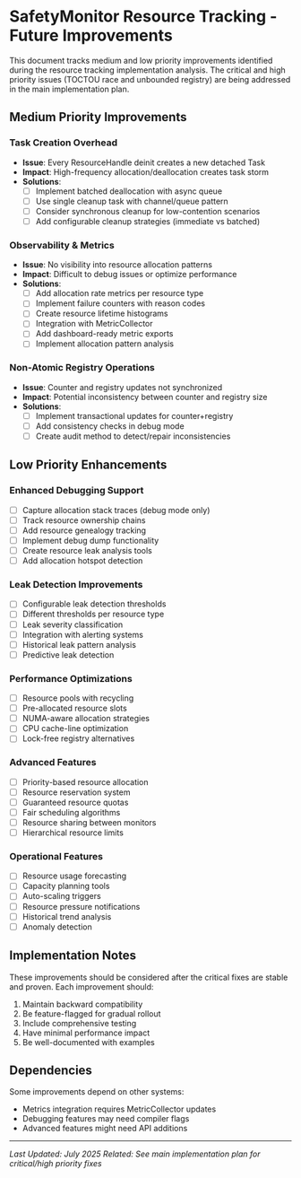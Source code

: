 # SafetyMonitor Resource Tracking - Future Improvements

This document tracks medium and low priority improvements identified during the resource tracking implementation analysis. The critical and high priority issues (TOCTOU race and unbounded registry) are being addressed in the main implementation plan.

## Medium Priority Improvements

### Task Creation Overhead
- **Issue**: Every ResourceHandle deinit creates a new detached Task
- **Impact**: High-frequency allocation/deallocation creates task storm
- **Solutions**:
  - [ ] Implement batched deallocation with async queue
  - [ ] Use single cleanup task with channel/queue pattern
  - [ ] Consider synchronous cleanup for low-contention scenarios
  - [ ] Add configurable cleanup strategies (immediate vs batched)

### Observability & Metrics
- **Issue**: No visibility into resource allocation patterns
- **Impact**: Difficult to debug issues or optimize performance
- **Solutions**:
  - [ ] Add allocation rate metrics per resource type
  - [ ] Implement failure counters with reason codes
  - [ ] Create resource lifetime histograms
  - [ ] Integration with MetricCollector
  - [ ] Add dashboard-ready metric exports
  - [ ] Implement allocation pattern analysis

### Non-Atomic Registry Operations
- **Issue**: Counter and registry updates not synchronized
- **Impact**: Potential inconsistency between counter and registry size
- **Solutions**:
  - [ ] Implement transactional updates for counter+registry
  - [ ] Add consistency checks in debug mode
  - [ ] Create audit method to detect/repair inconsistencies

## Low Priority Enhancements

### Enhanced Debugging Support
- [ ] Capture allocation stack traces (debug mode only)
- [ ] Track resource ownership chains
- [ ] Add resource genealogy tracking
- [ ] Implement debug dump functionality
- [ ] Create resource leak analysis tools
- [ ] Add allocation hotspot detection

### Leak Detection Improvements
- [ ] Configurable leak detection thresholds
- [ ] Different thresholds per resource type
- [ ] Leak severity classification
- [ ] Integration with alerting systems
- [ ] Historical leak pattern analysis
- [ ] Predictive leak detection

### Performance Optimizations
- [ ] Resource pools with recycling
- [ ] Pre-allocated resource slots
- [ ] NUMA-aware allocation strategies
- [ ] CPU cache-line optimization
- [ ] Lock-free registry alternatives

### Advanced Features
- [ ] Priority-based resource allocation
- [ ] Resource reservation system
- [ ] Guaranteed resource quotas
- [ ] Fair scheduling algorithms
- [ ] Resource sharing between monitors
- [ ] Hierarchical resource limits

### Operational Features
- [ ] Resource usage forecasting
- [ ] Capacity planning tools
- [ ] Auto-scaling triggers
- [ ] Resource pressure notifications
- [ ] Historical trend analysis
- [ ] Anomaly detection

## Implementation Notes

These improvements should be considered after the critical fixes are stable and proven. Each improvement should:

1. Maintain backward compatibility
2. Be feature-flagged for gradual rollout
3. Include comprehensive testing
4. Have minimal performance impact
5. Be well-documented with examples

## Dependencies

Some improvements depend on other systems:
- Metrics integration requires MetricCollector updates
- Debugging features may need compiler flags
- Advanced features might need API additions

---

*Last Updated: July 2025*
*Related: See main implementation plan for critical/high priority fixes*
